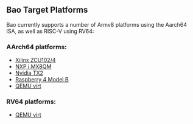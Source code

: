## Bao Target Platforms

Bao currently supports a number of Armv8 platforms using the Aarch64 ISA, as
well as RISC-V using RV64:

### AArch64 platforms:
* [Xilinx ZCU102/4](zcu104/README.md)
* [NXP i.MX8QM](imx8qm/README.md)
* [Nvidia TX2](tx2/README.md)
* [Raspberry 4 Model B](rpi4/README.md)
* [QEMU virt](qemu-aarch64-virt/README.md)

### RV64 platforms:
* [QEMU virt](qemu-riscv64-virt/README.md)
<!-- * [Rocket ???](platform/) -->
<!-- * [Rocket Firesim*](platform/) -->
